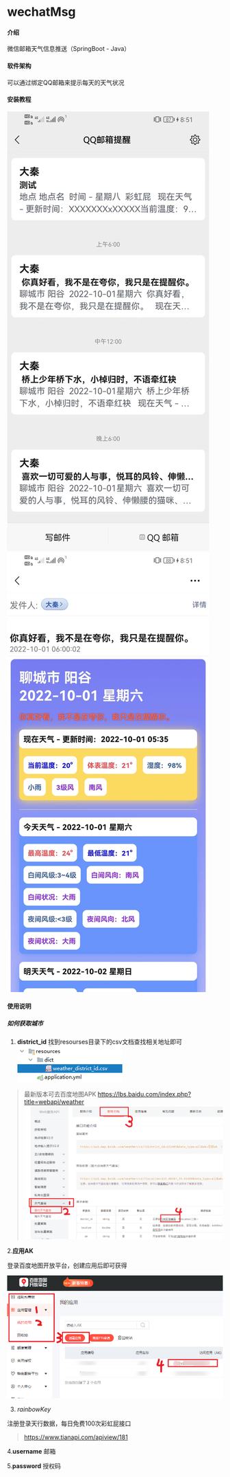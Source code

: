 # wechatMsg

#### 介绍
微信邮箱天气信息推送（SpringBoot - Java）

#### 软件架构
可以通过绑定QQ邮箱来提示每天的天气状况

#### 安装教程
![图片演示1](src/main/resources/img01.jpg)
![图片演示2](src/main/resources/img02.jpg)

#### 使用说明

##### 如何获取城市

1. **district_id** 找到resourses目录下的csv文档查找相关地址即可
![查看文档](src/main/resources/setp1-districtid.png)

> 最新版本可去百度地图APK
> https://lbs.baidu.com/index.php?title=webapi/weather
![获取最新文档](src/main/resources/setp2-getnewcsv.png)

2.**应用AK**

登录百度地图开放平台，创建应用后即可获得

![获取应用ak](src/main/resources/setp3-ak.png)


3. *rainbowKey*

注册登录天行数据，每日免费100次彩虹屁接口
> https://www.tianapi.com/apiview/181

4.**username**
邮箱

5.**password**
授权码




